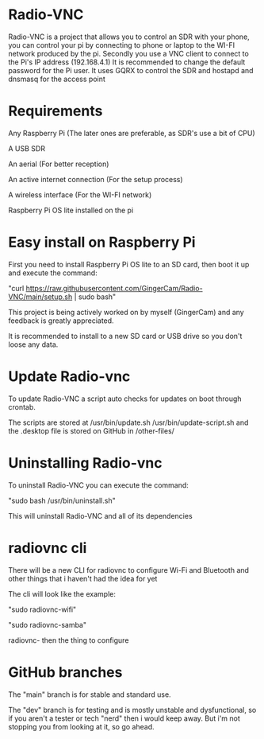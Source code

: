 # Radio-VNC
Radio-VNC is a project that allows you to control an SDR with your phone, you can control your pi by connecting to phone or laptop to the WI-FI network produced by the pi. Secondly you use a VNC client to connect to the Pi's IP address (192.168.4.1)
It is recommended to change the default password for the Pi user.
It uses GQRX to control the SDR and hostapd and dnsmasq for the access point

# Requirements
Any Raspberry Pi (The later ones are preferable, as SDR's use a bit of CPU)

A USB SDR

An aerial (For better reception)

An active internet connection (For the setup process)

A wireless interface (For the WI-FI network)

Raspberry Pi OS lite installed on the pi

# Easy install on Raspberry Pi

First you need to install Raspberry Pi OS lite to an SD card, then boot it up and execute the command:

"curl https://raw.githubusercontent.com/GingerCam/Radio-VNC/main/setup.sh | sudo bash"

This project is being actively worked on by myself (GingerCam) and any feedback is greatly appreciated.

It is recommended to install to a new SD card or USB drive so you don't loose any data.

# Update Radio-vnc

To update Radio-VNC a script auto checks for updates on boot through crontab.

The scripts are stored at /usr/bin/update.sh /usr/bin/update-script.sh and the .desktop file is stored on GitHub in /other-files/

# Uninstalling Radio-vnc

To uninstall Radio-VNC you can execute the command:

"sudo bash /usr/bin/uninstall.sh"

This will uninstall Radio-VNC and all of its dependencies

# radiovnc cli

There will be a new CLI for radiovnc to configure Wi-Fi and Bluetooth and other things that i haven't had the idea for yet

The cli will look like the example:

"sudo radiovnc-wifi"

"sudo radiovnc-samba"

radiovnc- then the thing to configure

# GitHub branches

The "main" branch is for stable and standard use.

The "dev" branch is for testing and is mostly unstable and dysfunctional, so if you aren't a tester or tech "nerd" then i would keep away. But i'm not stopping you from looking at it, so go ahead.
